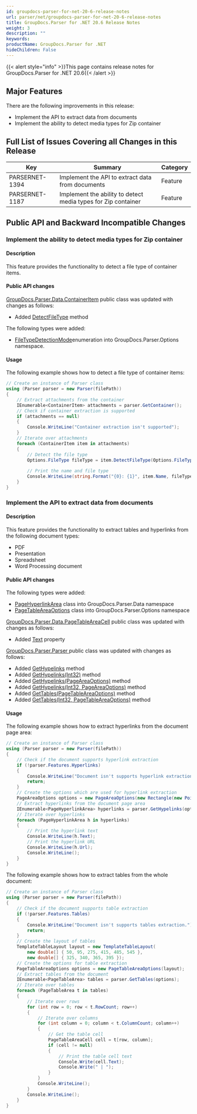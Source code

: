 ```yaml
---
id: groupdocs-parser-for-net-20-6-release-notes
url: parser/net/groupdocs-parser-for-net-20-6-release-notes
title: GroupDocs.Parser for .NET 20.6 Release Notes
weight: 3
description: ""
keywords: 
productName: GroupDocs.Parser for .NET
hideChildren: False
---
```

{{< alert style="info" >}}This page contains release notes for GroupDocs.Parser for .NET 20.6{{< /alert >}}

## Major Features

There are the following improvements in this release:

*   Implement the API to extract data from documents
*   Implement the ability to detect media types for Zip container

## Full List of Issues Covering all Changes in this Release

| Key | Summary | Category |
| --- | --- | --- |
| PARSERNET-1394 | Implement the API to extract data from documents | Feature |
| PARSERNET-1187 | Implement the ability to detect media types for Zip container | Feature |

## Public API and Backward Incompatible Changes

### Implement the ability to detect media types for Zip container 

#### Description 

This feature provides the functionality to detect a file type of
container items.

#### Public API changes

[GroupDocs.Parser.Data.ContainerItem](https://apireference.groupdocs.com/parser/net/groupdocs.parser.data/containeritem)
public class was updated with changes as follows:

*   Added    [DetectFileType](https://apireference.groupdocs.com/parser/net/groupdocs.parser.data/containeritem/methods/detectfiletype) method

The following types were added:

*   [FileTypeDetectionMode](https://apireference.groupdocs.com/parser/net/groupdocs.parser.options/filetypedetectionmode)enumeration into GroupDocs.Parser.Options namespace.

#### Usage

The following example shows how to detect a file type of container
items:

```csharp
// Create an instance of Parser class
using (Parser parser = new Parser(filePath))
{
    // Extract attachments from the container
    IEnumerable<ContainerItem> attachments = parser.GetContainer();
    // Check if container extraction is supported
    if (attachments == null)
    {
        Console.WriteLine("Container extraction isn't supported");
    }
    // Iterate over attachments
    foreach (ContainerItem item in attachments)
    {
        // Detect the file type
        Options.FileType fileType = item.DetectFileType(Options.FileTypeDetectionMode.Default);
         
        // Print the name and file type
        Console.WriteLine(string.Format("{0}: {1}", item.Name, fileType));
    }
}
```

### Implement the API to extract data from documents 

#### Description 

This feature provides the functionality to extract tables and hyperlinks
from the following document types:

*   PDF
*   Presentation
*   Spreadsheet
*   Word Processing document

#### Public API changes 

The following types were added:

*   [PageHyperlinkArea](https://apireference.groupdocs.com/parser/net/groupdocs.parser.data/pagehyperlinkarea)
    class into GroupDocs.Parser.Data namespace
*   [PageTableAreaOptions](https://apireference.groupdocs.com/parser/net/groupdocs.parser.options/pagetableareaoptions)
    class into GroupDocs.Parser.Options namespace

[GroupDocs.Parser.Data.PageTableAreaCell](https://apireference.groupdocs.com/parser/net/groupdocs.parser.data/pagetableareacell)
public class was updated with changes as follows:

*   Added
    [Text](https://apireference.groupdocs.com/parser/net/groupdocs.parser.data/pagetableareacell/properties/text)
    property

[GroupDocs.Parser.Parser ](https://apireference.groupdocs.com/parser/net/groupdocs.parser/parser)public
class was updated with changes as follows:

*   Added
    [GetHypelinks](https://apireference.groupdocs.com/parser/net/groupdocs.parser/parser/methods/gethypelinks)
    method
*   Added [GetHypelinks(Int32)](https://apireference.groupdocs.com/parser/net/groupdocs.parser.parser/gethypelinks/methods/2)
    method
*   Added [GetHypelinks(PageAreaOptions)](https://apireference.groupdocs.com/parser/net/groupdocs.parser.parser/gethypelinks/methods/1)
    method
*   Added [GetHypelinks(Int32,
    PageAreaOptions)](https://apireference.groupdocs.com/parser/net/groupdocs.parser.parser/gethypelinks/methods/3)
    method
*   Added [GetTables(PageTableAreaOptions)](https://apireference.groupdocs.com/parser/net/groupdocs.parser/parser/methods/gettables)
    method
*   Added [GetTables(Int32,
    PageTableAreaOptions)](https://apireference.groupdocs.com/parser/net/groupdocs.parser.parser/gettables/methods/1)
    method

#### Usage 

The following example shows how to extract hyperlinks from the document
page area:

```csharp
// Create an instance of Parser class
using (Parser parser = new Parser(filePath))
{
    // Check if the document supports hyperlink extraction
    if (!parser.Features.Hyperlinks)
    {
        Console.WriteLine("Document isn't supports hyperlink extraction.");
        return;
    }
    // Create the options which are used for hyperlink extraction
    PageAreaOptions options = new PageAreaOptions(new Rectangle(new Point(380, 90), new Size(150, 50)));
    // Extract hyperlinks from the document page area
    IEnumerable<PageHyperlinkArea> hyperlinks = parser.GetHypelinks(options);
    // Iterate over hyperlinks
    foreach (PageHyperlinkArea h in hyperlinks)
    {
        // Print the hyperlink text
        Console.WriteLine(h.Text);
        // Print the hyperlink URL
        Console.WriteLine(h.Url);
        Console.WriteLine();
    }
}
```

The following example shows how to extract tables from the whole
document:

```csharp
// Create an instance of Parser class
using (Parser parser = new Parser(filePath))
{
    // Check if the document supports table extraction
    if (!parser.Features.Tables)
    {
        Console.WriteLine("Document isn't supports tables extraction.");
        return;
    }
    // Create the layout of tables
    TemplateTableLayout layout = new TemplateTableLayout(
        new double[] { 50, 95, 275, 415, 485, 545 },
        new double[] { 325, 340, 365, 395 });
    // Create the options for table extraction
    PageTableAreaOptions options = new PageTableAreaOptions(layout);
    // Extract tables from the document
    IEnumerable<PageTableArea> tables = parser.GetTables(options);
    // Iterate over tables
    foreach (PageTableArea t in tables)
    {
        // Iterate over rows
        for (int row = 0; row < t.RowCount; row++)
        {
            // Iterate over columns
            for (int column = 0; column < t.ColumnCount; column++)
            {
                // Get the table cell
                PageTableAreaCell cell = t[row, column];
                if (cell != null)
                {
                    // Print the table cell text
                    Console.Write(cell.Text);
                    Console.Write(" | ");
                }
            }
            Console.WriteLine();
        }
        Console.WriteLine();
    }
}
```